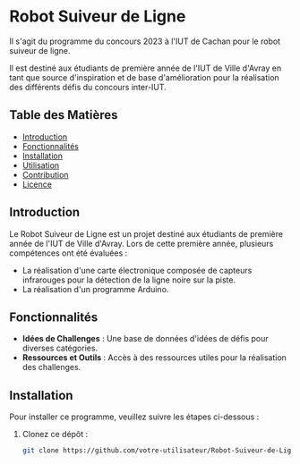 # Robot Suiveur de Ligne

Il s'agit du programme du concours 2023 à l'IUT de Cachan pour le robot suiveur de ligne.

Il est destiné aux étudiants de première année de l'IUT de Ville d'Avray en tant que source d'inspiration et de base d'amélioration pour la réalisation des différents défis du concours inter-IUT.

## Table des Matières

- [Introduction](#introduction)
- [Fonctionnalités](#fonctionnalités)
- [Installation](#installation)
- [Utilisation](#utilisation)
- [Contribution](#contribution)
- [Licence](#licence)

## Introduction

Le Robot Suiveur de Ligne est un projet destiné aux étudiants de première année de l'IUT de Ville d'Avray. Lors de cette première année, plusieurs compétences ont été évaluées :

- La réalisation d'une carte électronique composée de capteurs infrarouges pour la détection de la ligne noire sur la piste.
- La réalisation d'un programme Arduino.

## Fonctionnalités

- **Idées de Challenges** : Une base de données d'idées de défis pour diverses catégories.
- **Ressources et Outils** : Accès à des ressources utiles pour la réalisation des challenges.


## Installation

Pour installer ce programme, veuillez suivre les étapes ci-dessous :

1. Clonez ce dépôt :
   ```bash
   git clone https://github.com/votre-utilisateur/Robot-Suiveur-de-Ligne.git
